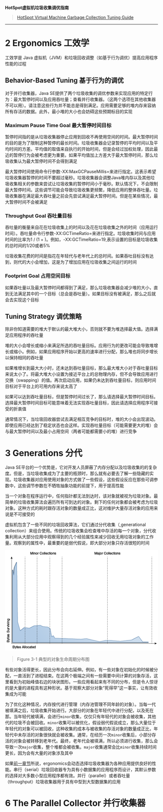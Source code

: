 **HotSpot虚拟机垃圾收集调优指南**

> [HotSpot Virtual Machine Garbage Collection Tuning Guide](https://docs.oracle.com/javase/8/docs/technotes/guides/vm/gctuning/)



---





# 2 Ergonomics 工效学

工效学是 Java 虚拟机（JVM）和垃圾回收调整（如基于行为调优）提高应用程序性能的过程



## Behavior-Based Tuning 基于行为的调优

对于并行收集器，Java SE提供了两个垃圾收集的调优参数来实现应用的特定行为：最大暂停时间以及应用吞吐量；查看并行收集器。（这两个选项在其他收集器不可以用）。请注意这些行为并不能总是得到满足。应用需要足够的堆内存来容纳所有存活的数据。此外，最小堆的大小也会妨碍这些预期标目的实现



### Maximum Pause Time Goal 最大暂停时间目标

暂停时间指的是从垃圾收集器停止应用到回收不再使用空间的时间。最大暂停时间的目的是为了限制这种暂停的最长时间。垃圾收集器会记录暂停的平均时间以及平均时间的方差。平均值的取值来自执行的开始时间，但是会经过加权处理，因此最近的暂停行为会被考虑更为重要。如果平均值加上方差大于最大暂停时间，那么垃圾收集认为最大暂停时间不会得到满足

最大暂停时间使用命令行参数-XX:MaxGCPauseMillis=<nnn>来进行指定。这表示希望垃圾收集器暂停的时间不要超过<nnn>毫秒。垃圾收集器会调整Java堆内存以及其他垃圾收集相关的参数来尝试让垃圾收集的暂停时间小于<nnn>毫秒。默认情况下，不会限制最大暂停时间。这些调节可能会导致垃圾收集更频繁，降低应用的整体吞吐量。垃圾收集器在满足最大吞吐量之前会先尝试满足最大暂停时间。但是在某些情况，最大暂停时间不会被满足



### Throughput Goal 吞吐量目标

吞吐量的衡量来自花在垃圾收集上的时间以及花在垃圾收集之外的时间（应用运行时间）。吞吐量命令行参数-XX:GCTimeRatio=<nnn>来进行指定。垃圾收集时间与应用时间的比率为1 / (1 + <nnn>)。例如，-XX:GCTimeRatio=19[ ]()表示设置的目标是垃圾收集的总时间的1/20或者5%

垃圾收集花费的时间是指花在年轻代与老年代上的总时间。如果吞吐目标没有达到，则代的大小会增加，这是为了增加应用在垃圾收集之间运行的时间



### Footprint Goal 占用空间目标

如果吞吐量以及最大暂停时间都得到了满足，那么垃圾收集器会减少堆的大小，直到无法满足其中的一个目标（总会是吞吐量）。如果目标没有被满足，那么之后就会去实现这个目标



## Tuning Strategy 调优策略

除非你知道需要的堆大于默认的最大堆大小，否则就不要为堆选择最大值。选择满足应用程序的吞吐量

堆的大小会增长或缩小来满足所选的吞吐量目标。应用行为的更改可能会导致堆增长或缩小。例如，如果应用程序开始以更高的速率进行分配，那么堆也将同步增长以保持相同的吞吐量

如果堆增长到最大大小时，还未达到吞吐量目标，那么最大堆大小对于吞吐量目标来说太小了。将最大堆大小设置为接近平台上的总物理内存，但不会导致应用进行交换（swapping）的值。再次启动应用，如果仍未达到吞吐量目标，则应用时间目标对于平台上的可用内存来说太高了

如果可以达到吞吐量目标，但是暂停时间过长了，那么请选择最大暂停时间目标。选择最大暂停时间目标可能意味着无法实现吞吐量目标，因此请选择应用程序可接受的折衷值

通常情况下，当垃圾回收器尝试去满足相互竞争的目标时，堆的大小会出现波动。即使应用已经达到了稳定状态也会这样。实现吞吐量目标（可能需要更大的堆）会与最大暂停时间以及最小占用空间（两者可能都需要小的堆）进行竞争



# 3 Generations 分代

Java SE平台的一个优势是，它对开发人员屏蔽了内存分配以及垃圾收集的的复杂度。但是，当垃圾收集成为了主要的瓶颈时，那么就有必要去了解一些隐藏的实现。垃圾收集器对应用使用对象的方式做了一些假设，这些假设反应在那些可调参数中，这些调节参数在不牺牲抽象功能的前提下，用于提高性能

当一个对象在程序运行中，任何指针都无法到达时，该对象就被视为垃圾对象。最简单的垃圾收集算法会遍历所有可到达的对象。剩下的任何对象都会被考虑为垃圾对象。这种方式的耗时跟存活对象的数量成正比，这对维护大量存活对象的应用来说是不可接受的

虚拟机包含了一些不同的垃圾回收算法，它们通过分代收集（[ ]()generational collection）来组合使用。传统的垃圾收集会检查堆中存活的每一个对象，分代收集利用从大部分应用中观察得到的几个经验属性来减少回收无用垃圾对象的工作量。观察到的属性中，最重要的是弱代假说，即大部分对象只存活很短的时间



![Description of Figure 3-1 follows](./asserts/jsgct_dt_003_alc_vs_srvng.png)

> Figure 3-1 典型的对象生命周期分布图

有些对象活得更长，因此分布会向右延伸。例如，有一些对象在初始化的时候被分配，一直活到了进程结束。在这两个极端之间有一些需要中间计算的对象存活，这里看到为初始峰值右边的块状图形。一些应用看起来有不同的分布，但是令人惊讶的是大量的进程具有这种形状。基于观察大部分对象“死得早”这一事实，让有效收集成为可能

为了优化这种情况，内存按代进行管理（内存池管理不同年龄的对象）。当每一代被填满之后，垃圾收集开始进行。大部分的对象在年轻代中进行分配，以及死在那。当年轻代被填满，会进行`minor`收集，仅仅只有年轻代的对象会被收集，其他代的垃圾不会被回收。`minor`收集可以被优化，假设弱代假说成立，那么大量位于年轻代的对象可以被回收，这种收集的成本与被收集的存活对象的数量成正比，年轻代中未存活的对象很快就会被收集。通常，在经历一次`minor`收集后，小部分存活的对象会被转移到老年代。最终，老年代会被填满，所以必须进行收集，那么会导致一次`major`收集，整个堆都会被收集。`major`收集通常会比`minor`收集持续时间更长，因为会有大量的对象涉及其中

如果[前一章节](#2-ergonomics-工效学)所说，ergonomics会动态选择垃圾收集器为各种应用提供良好的性能。串行（serial）垃圾回收器专为具有小数据集的应用程序而设计，其默认参数的选择对大多数小型应用程序都有效。并行（parallel）或者吞吐量（throughput）垃圾收集器用于具有中型到大型数据集的应用







# 6 The Parallel Collector 并行收集器